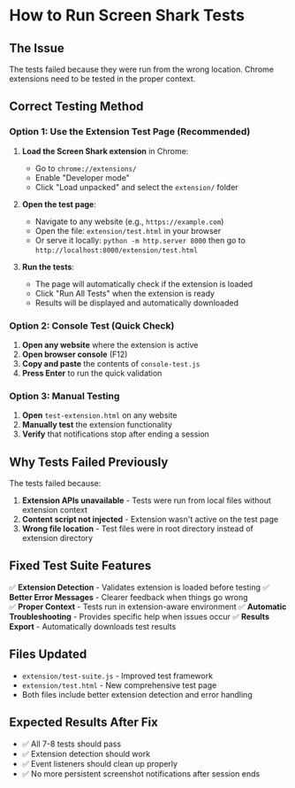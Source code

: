 # How to Run Screen Shark Tests

## The Issue
The tests failed because they were run from the wrong location. Chrome extensions need to be tested in the proper context.

## Correct Testing Method

### Option 1: Use the Extension Test Page (Recommended)
1. **Load the Screen Shark extension** in Chrome:
   - Go to `chrome://extensions/`
   - Enable "Developer mode"
   - Click "Load unpacked" and select the `extension/` folder

2. **Open the test page**:
   - Navigate to any website (e.g., `https://example.com`)
   - Open the file: `extension/test.html` in your browser
   - Or serve it locally: `python -m http.server 8000` then go to `http://localhost:8000/extension/test.html`

3. **Run the tests**:
   - The page will automatically check if the extension is loaded
   - Click "Run All Tests" when the extension is ready
   - Results will be displayed and automatically downloaded

### Option 2: Console Test (Quick Check)
1. **Open any website** where the extension is active
2. **Open browser console** (F12)
3. **Copy and paste** the contents of `console-test.js`
4. **Press Enter** to run the quick validation

### Option 3: Manual Testing
1. **Open** `test-extension.html` on any website
2. **Manually test** the extension functionality
3. **Verify** that notifications stop after ending a session

## Why Tests Failed Previously

The tests failed because:
1. **Extension APIs unavailable** - Tests were run from local files without extension context
2. **Content script not injected** - Extension wasn't active on the test page
3. **Wrong file location** - Test files were in root directory instead of extension directory

## Fixed Test Suite Features

✅ **Extension Detection** - Validates extension is loaded before testing
✅ **Better Error Messages** - Clearer feedback when things go wrong  
✅ **Proper Context** - Tests run in extension-aware environment
✅ **Automatic Troubleshooting** - Provides specific help when issues occur
✅ **Results Export** - Automatically downloads test results

## Files Updated
- `extension/test-suite.js` - Improved test framework
- `extension/test.html` - New comprehensive test page
- Both files include better extension detection and error handling

## Expected Results After Fix
- ✅ All 7-8 tests should pass
- ✅ Extension detection should work
- ✅ Event listeners should clean up properly
- ✅ No more persistent screenshot notifications after session ends
